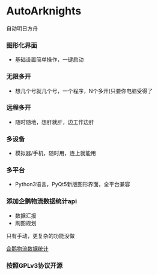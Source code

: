 # AutoArknights
自动明日方舟

### 图形化界面
- 基础设置简单操作，一键启动

### 无限多开
- 想几个号就几个号，一个程序，N个多开(只要你电脑受得了

### 远程多开
- 随时随地，想肝就肝，边工作边肝

### 多设备
- 模拟器/手机，随时用，连上就能用

### 多平台
- Python3语言，PyQt5新版图形界面，全平台兼容

### 添加企鹅物流数据统计api
- 数据汇报
- 刷图规划

只有手动，更复杂的功能没做

[企鹅物流数据统计](https://penguin-stats.cn)

### 按照GPLv3协议开源
